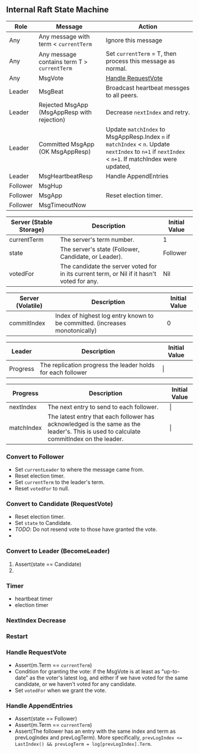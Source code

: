 ## Internal Raft State Machine

| Role | Message | Action |
|------|---------|--------|
|Any|Any message with term < `currentTerm`|Ignore this message|
|Any|Any message contains term T > `currentTerm`|Set `currentTerm` = T, then process this message as normal.|
|Any|MsgVote|[Handle RequestVote](#Handle-RequestVote)|
|Leader|MsgBeat|Broadcast heartbeat messges to all peers.|
|Leader|Rejected MsgApp (MsgAppResp with rejection)|Decrease `nextIndex` and retry.|
|Leader|Committed MsgApp (OK MsgAppResp)|Update `matchIndex` to MsgAppResp.Index `n` if `matchIndex` < `n`. Update `nextIndex` to `n+1` if `nextIndex` < `n+1`. If matchIndex were updated, |
|Leader|MsgHeartbeatResp|Handle AppendEntries|
|Follower|MsgHup||
|Follower|MsgApp|Reset election timer. |
|Follower|MsgTimeoutNow||

|Server (Stable Storage)|Description|Initial Value|
|------|-----------|-------------|
|currentTerm|The server's term number.|1|
|state|The server's state (Follower, Candidate, or Leader).|Follower|
|votedFor|The candidate the server voted for in its current term, or Nil if it hasn't voted for any.|Nil|

|Server (Volatile)|Description|Initial Value|
|------|-----------|-------------|
|commitIndex|Index of highest log entry known to be committed. (increases monotonically)|0|


|Leader|Description|Initial Value|
|------|-----------|-------------|
|Progress|The replication progress the leader holds for each follower|\|


|Progress|Description|Initial Value|
|------|-----------|-------------|
|nextIndex|The next entry to send to each follower.|\|
|matchIndex|The latest entry that each follower has acknowledged is the same as the leader's. This is used to calculate commitIndex on the leader.|\|

### Convert to Follower
- Set `currentLeader` to where the message came from. 
- Reset election timer.
- Set `currentTerm` to the leader's term.
- Reset `votedFor` to null.

### Convert to Candidate (RequestVote)
- Reset election timer.
- Set `state` to Candidate.
- *TODO*: Do not resend vote to those have granted the vote.
- 

### Convert to Leader (BecomeLeader)

1. Assert(state == Candidate)
2. 

### Timer
- heartbeat timer
- election timer

### NextIndex Decrease

### Restart

### Handle RequestVote

- Assert(m.Term == `currentTerm`)
- Condition for granting the vote: if the MsgVote is at least as "up-to-date" as the voter's latest log,
and either if we have voted for the same candidate, or we haven't voted for any candidate.
- Set `votedFor` when we grant the vote.

### Handle AppendEntries

- Assert(state == Follower)
- Assert(m.Term == `currentTerm`)
- Assert(The follower has an entry with the same index and term as prevLogIndex and prevLogTerm). 
More specifically, `prevLogIndex <= LastIndex() && prevLogTerm = log[prevLogIndex].Term`.

